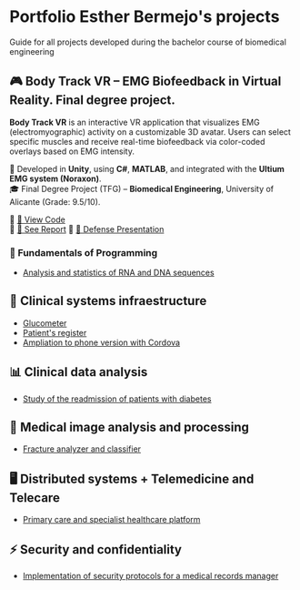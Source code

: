 # Portfolio Esther Bermejo's projects
Guide for all projects developed during the bachelor course of biomedical engineering

## 🎮 Body Track VR – EMG Biofeedback in Virtual Reality. Final degree project.

**Body Track VR** is an interactive VR application that visualizes EMG (electromyographic) activity on a customizable 3D avatar. Users can select specific muscles and receive real-time biofeedback via color-coded overlays based on EMG intensity.

🧠 Developed in **Unity**, using **C#**, **MATLAB**, and integrated with the **Ultium EMG system (Noraxon)**.  
🎓 Final Degree Project (TFG) – **Biomedical Engineering**, University of Alicante (Grade: 9.5/10).  

🔗 [📂 View Code](https://github.com/Esther000-git/tfg-rv_avatar_design_for_emg_biofeedback/tree/main/Scripts)  
🔗 [📄 See Report](https://github.com/Esther000-git/tfg-rv_avatar_design_for_emg_biofeedback/blob/main/memoria.pdf) 
🔗 [🎥 Defense Presentation](https://www.canva.com/design/DAGs942APQg/jBIzGY0BiNMfOCBnd0tItw/watch?utm_content=DAGs942APQg&utm_campaign=designshare&utm_medium=link2&utm_source=uniquelinks&utlId=h15eaddfdf9)
### 🧬 Fundamentals of Programming
- [Analysis and statistics of RNA and DNA sequences](https://github.com/Esther000-git/dna_stadistics.git)

## 💉 Clinical systems infraestructure
- [Glucometer](https://github.com/Esther000-git/glucometer)
- [Patient's register](https://github.com/Esther000-git/patients_register)
- [Ampliation to phone version with Cordova](https://github.com/Esther000-git/phone-version-of-glucometer-and-patient-s-data)

## 📊 Clinical data analysis
- [Study of the readmission of patients with diabetes](https://github.com/Esther000-git/readmission-of-patients-with-diabetes)

## 🩻 Medical image analysis and processing
- [Fracture analyzer and classifier](https://github.com/Esther000-git/fracture-analyzer-and-classifier)

## 🖥️ Distributed systems + Telemedicine and Telecare
- [Primary care and specialist healthcare platform](https://github.com/Esther000-git/primary-care-and-specialist-healthcare-platform)

## ⚡ Security and confidentiality
- [Implementation of security protocols for a medical records manager](https://github.com/Esther000-git/medical-records-manager)
